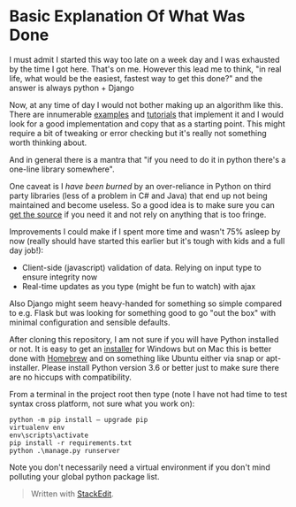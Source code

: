 ﻿# Basic Explanation Of What Was Done
I must admit I started this way too late on a week day and I was exhausted by the time I got here. That's on me.
However this lead me to think, "in  real life, what would be the easiest, fastest way to get this done?" and the answer is always python + Django

Now, at any time of day I would not bother making up an algorithm like this. There are innumerable [examples](https://www.c-sharpcorner.com/blogs/convert-number-to-words-in-c-sharp) and [tutorials](https://www.tutorialspoint.com/Number-to-word-conversion) that implement it and I would look for a good implementation and copy that as a starting point. This might require a bit of tweaking or error checking but it's really not something worth thinking about.

And in general there is a mantra that "if you need to do it in python there's a one-line library somewhere". 

One caveat is I *have been burned* by an over-reliance in Python on third party libraries (less of a problem in C# and Java) that end up not being maintained and become useless. So a good idea is to make sure you can [get the source](https://github.com/savoirfairelinux/num2words) if you need it and not rely on anything that is too fringe.

Improvements I could make if I spent more time and wasn't 75% asleep by now (really should have started this earlier but it's tough with kids and a full day job!):

 - Client-side (javascript) validation of data. Relying on input type to ensure integrity now
 - Real-time updates as you type (might be fun to watch) with ajax

Also Django might seem heavy-handed for something so simple compared to e.g. Flask but was looking for something good to go "out the box" with minimal configuration and sensible defaults.

After cloning this repository, I am not sure if you will have Python installed or not. It is easy to get an [installer](https://www.python.org/downloads/) for Windows but on Mac this is better done with [Homebrew](https://docs.python-guide.org/starting/install3/osx/)  and on something like Ubuntu either via snap or apt-installer. Please install Python version 3.6 or better just to make sure there are no hiccups with compatibility.

From a terminal in the project root then type (note I have not had time to test syntax cross platform, not sure what you work on):

```
python -m pip install — upgrade pip
virtualenv env
env\scripts\activate
pip install -r requirements.txt
python .\manage.py runserver
```

Note you don't necessarily need a virtual environment if you don't mind polluting your global python package list. 

> Written with [StackEdit](https://stackedit.io/).
